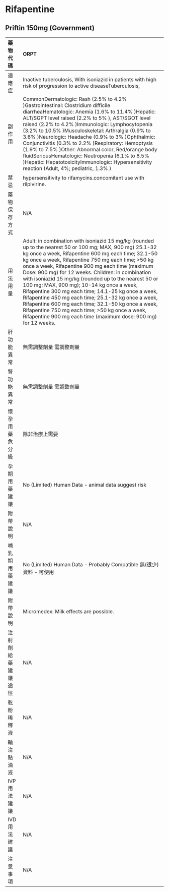 # Rifapentine

## Priftin 150mg \(Government\)

| 藥物代碼 | ORPT |
| :--- | :--- |
| 適應症 | Inactive tuberculosis, With isoniazid in patients with high risk of progression to active diseaseTuberculosis, |
| 副作用 | CommonDermatologic: Rash \(2.5% to 4.2% \)Gastrointestinal: Clostridium difficile diarrheaHematologic: Anemia \(1.6% to 11.4% \)Hepatic: ALT/SGPT level raised \(2.2% to 5% \), AST/SGOT level raised \(2.2% to 4.2% \)Immunologic: Lymphocytopenia \(3.2% to 10.5% \)Musculoskeletal: Arthralgia \(0.9% to 3.6% \)Neurologic: Headache \(0.9% to 3% \)Ophthalmic: Conjunctivitis \(0.3% to 2.2% \)Respiratory: Hemoptysis \(1.9% to 7.5% \)Other: Abnormal color, Red/orange body fluidSeriousHematologic: Neutropenia \(6.1% to 8.5% \)Hepatic: HepatotoxicityImmunologic: Hypersensitivity reaction \(Adult, 4%; pediatric, 1.3% \) |
| 禁忌 | hypersensitivity to rifamycins.concomitant use with rilpivirine. |
| 藥物保存方式 | N/A |
| 用法用量 | Adult: in combination with isoniazid 15 mg/kg \(rounded up to the nearest 50 or 100 mg; MAX, 900 mg\) 25.1-32 kg once a week, Rifapentine 600 mg each time; 32.1-50 kg once a week, Rifapentine 750 mg each time;  &gt;50 kg once a week, Rifapentine 900 mg each time \(maximum Dose: 900 mg\) for 12 weeks. Children: in combination with isoniazid 15 mg/kg \(rounded up to the nearest 50 or 100 mg; MAX, 900 mg\); 10-14 kg once a week, Rifapentine 300 mg each time; 14.1-25 kg once a week, Rifapentine 450 mg each time; 25.1-32 kg once a week, Rifapentine 600 mg each time; 32.1-50 kg once a week, Rifapentine 750 mg each time; &gt;50 kg once a week, Rifapentine 900 mg each time \(maximum dose: 900 mg\) for 12 weeks. |
| 肝功能異常 | 無需調整劑量  需調整劑量 |
| 腎功能異常 | 無需調整劑量  需調整劑量 |
| 懷孕用藥危分級 | 除非治療上需要 |
| 孕期用藥建議 | No \(Limited\) Human Data - animal data suggest risk |
| 附帶說明 | N/A |
| 哺乳期用藥建議 | No \(Limited\) Human Data - Probably Compatible 無\(很少\)資料 - 可使用 |
| 附帶說明 | Micromedex: Milk effects are possible. |
| 注射劑給藥建議途徑 | N/A |
| 乾粉稀釋液 | N/A |
| 輸注點滴液 | N/A |
| IVP 用法建議 | N/A |
| IVD 用法建議 | N/A |
| 注意事項 | N/A |

